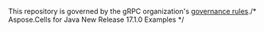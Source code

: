 This repository is governed by the gRPC organization's [governance rules](https://github.com/grpc/grpc-community/blob/master/governance.md)./* Aspose.Cells for Java New Release 17.1.0 Examples */
